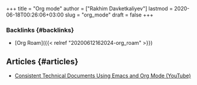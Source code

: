 +++
title = "Org mode"
author = ["Rakhim Davketkaliyev"]
lastmod = 2020-06-18T00:26:06+03:00
slug = "org_mode"
draft = false
+++

### Backlinks {#backlinks}

-   [Org Roam]({{< relref "20200612162024-org_roam" >}})


## Articles {#articles}

-   [Consistent Technical Documents Using Emacs and Org Mode (YouTube)](https://www.youtube.com/watch?v=0g9BcZvQbXU)
